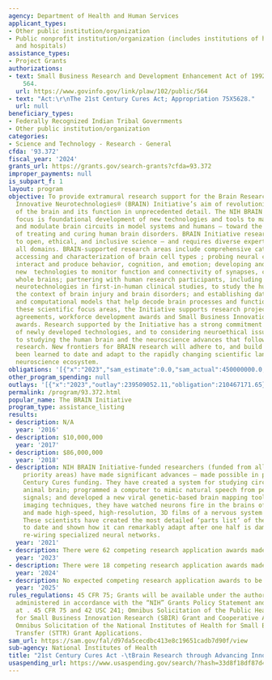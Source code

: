```yaml
---
agency: Department of Health and Human Services
applicant_types:
- Other public institution/organization
- Public nonprofit institution/organization (includes institutions of higher education
  and hospitals)
assistance_types:
- Project Grants
authorizations:
- text: Small Business Research and Development Enhancement Act of 1992. Pub. L. 102,
    564.
  url: https://www.govinfo.gov/link/plaw/102/public/564
- text: "Act:\r\nThe 21st Century Cures Act; Appropriation 75X5628."
  url: null
beneficiary_types:
- Federally Recognized Indian Tribal Governments
- Other public institution/organization
categories:
- Science and Technology - Research - General
cfda: '93.372'
fiscal_year: '2024'
grants_url: https://grants.gov/search-grants?cfda=93.372
improper_payments: null
is_subpart_f: 1
layout: program
objective: To provide extramural research support for the Brain Research Through Advancing
  Innovative Neurotechnologies® (BRAIN) Initiative’s aim of revolutionizing our understanding
  of the brain and its function in unprecedented detail. The NIH BRAIN Initiative’s
  focus is foundational development of new technologies and tools to map, monitor,
  and modulate brain circuits in model systems and humans – toward the ultimate goal
  of treating and curing human brain disorders. BRAIN Initiative research adheres
  to open, ethical, and inclusive science – and requires diverse expertise across
  all domains. BRAIN-supported research areas include comprehensive cataloguing, mapping,
  accessing and characterization of brain cell types ; probing neural circuits that
  interact and produce behavior, cognition, and emotion; developing and employing
  new  technologies to monitor function and connectivity of synapses, circuits, and
  whole brains; partnering with human research participants, including  utilizing
  neurotechnologies in first-in-human clinical studies, to study the human brain in
  the context of brain injury and brain disorders; and establishing data-sharing platforms
  and computational models that help decode brain processes and functions. Within
  these scientific focus areas, the Initiative supports research project grants, cooperative
  agreements, workforce development awards and Small Business Innovation Research
  awards. Research supported by the Initiative has a strong commitment to broad dissemination
  of newly developed technologies, and to considering neuroethical issues related
  to studying the human brain and the neuroscience advances that follow from this
  research. New frontiers for BRAIN research will adhere to, and build on, what has
  been learned to date and adapt to the rapidly changing scientific landscape and
  neuroscience ecosystem.
obligations: '[{"x":"2023","sam_estimate":0.0,"sam_actual":450000000.0,"usa_spending_actual":187622638.93},{"x":"2024","sam_estimate":0.0,"sam_actual":172000000.0,"usa_spending_actual":95427212.55},{"x":"2025","sam_estimate":0.0,"sam_actual":91000000.0,"usa_spending_actual":19234256.91}]'
other_program_spending: null
outlays: '[{"x":"2023","outlay":239509052.11,"obligation":210467171.65},{"x":"2024","outlay":34483318.65,"obligation":25967280.27},{"x":"2025","outlay":255620.36,"obligation":6697693.03}]'
permalink: /program/93.372.html
popular_name: The BRAIN Initiative
program_type: assistance_listing
results:
- description: N/A
  year: '2016'
- description: $10,000,000
  year: '2017'
- description: $86,000,000
  year: '2018'
- description: NIH BRAIN Initiative-funded researchers (funded from all of these scientific
    priority areas) have made significant advances – made possible in part by 21st
    Century Cures funding. They have created a system for studying circuits in a postmortem
    animal brain; programmed a computer to mimic natural speech from people’s brain
    signals; and developed a new viral genetic-based brain mapping tool. Through advanced
    imaging techniques, they have watched neurons fire in the brains of running mice
    and made high-speed, high-resolution, 3D films of a nervous system in action.
    These scientists have created the most detailed ‘parts list’ of the human brain
    to date and shown how it can remarkably adapt after one half is damaged or remove  by
    re-wiring specialized neural networks.
  year: '2021'
- description: There were 62 competing research application awards made.
  year: '2023'
- description: There were 18 competing research application awards made.
  year: '2024'
- description: No expected competing research application awards to be made.
  year: '2025'
rules_regulations: 45 CFR 75; Grants will be available under the authority of and
  administered in accordance with the “NIH” Grants Policy Statement and Federal regulations
  at . 45 CFR 75 and 42 USC 241; Omnibus Solicitation of the Public Health Service
  for Small Business Innovation Research (SBIR) Grant and Cooperative Agreement Applications.
  Omnibus Solicitation of the National Institutes of Health for Small Business Technology
  Transfer (STTR) Grant Applications.
sam_url: https://sam.gov/fal/d97da5cecdbc413e8c19651cadb7d90f/view
sub-agency: National Institutes of Health
title: "21st Century Cures Act -\tBrain Research through Advancing Innovative Neurotechnologies"
usaspending_url: https://www.usaspending.gov/search/?hash=33d8f18df87d49bfc0efed81e8cc7b9e
---
```

